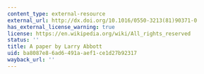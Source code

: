 ```yaml
---
content_type: external-resource
external_url: http://dx.doi.org/10.1016/0550-3213(81)90371-0
has_external_license_warning: true
license: https://en.wikipedia.org/wiki/All_rights_reserved
status: ''
title: A paper by Larry Abbott
uid: ba8087e8-6ad6-491a-aef1-ce1d27b92317
wayback_url: ''
---
```

